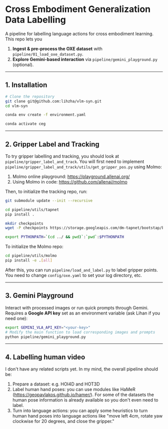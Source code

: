 # Cross Embodiment Generalization Data Labelling

A pipeline for labelling language actions for cross embodiment learning. This repo lets you

1. **Ingest & pre‑process the OXE dataset** with `pipeline/01_load_oxe_dataset.py`.
2. **Explore Gemini‑based interaction** via `pipeline/gemini_playground.py` (optional).

---

## 1. Installation

```bash
# Clone the repository
git clone git@github.com:lihzha/vlm-syn.git
cd vlm‑syn

conda env create -f environment.yaml

conda activate ceg
```

---

## 2. Gripper Label and Tracking

To try gripper labelling and tracking, you should look at `pipeline/gripper_label_and_track`. You will first need to implement `pipeline/gripper_label_and_track/utils/get_gripper_pos.py` using Molmo:
1. Molmo online playground: https://playground.allenai.org/
2. Using Molmo in code: https://github.com/allenai/molmo

Then, to initialize the tracking repo, run:
```bash
git submodule update --init --recursive

cd pipeline/utils/tapnet
pip install .

mkdir checkpoints
wget -P checkpoints https://storage.googleapis.com/dm-tapnet/bootstap/bootstapir_checkpoint_v2.npy

export PYTHONPATH=`(cd ../ && pwd)`:`pwd`:$PYTHONPATH
```

To initialize the Molmo repo:
```bash
cd pipeline/utils/molmo
pip install -e .[all]
```

After this, you can run `pipeline/load_and_label.py` to label gripper points. You need to change `config/oxe.yaml` to set your log directory, etc.

---

## 3. Gemini Playground

Interact with processed images or run quick prompts through Gemini.
Requires a **Google API key** set as an environment variable (ask Lihan if you need one):

```bash
export GEMINI_VLA_API_KEY="<your‑key>"
# Modify the main function to load corresponding images and prompts
python pipeline/gemini_playground.py
```

---

## 4. Labelling human video

I don't have any related scripts yet. In my mind, the overall pipeline should be:
1. Prepare a dataset: e.g. HOI4D and HOT3D
2. Label human hand poses: you can use modules like HaMeR (https://geopavlakos.github.io/hamer/). For some of the datasets the human pose information is already available so you don't even need to label.
3. Turn into language actions: you can apply some heuristics to turn human hand poses into language actions like "move left 4cm, rotate yaw clockwise for 20 degrees, and close the gripper."